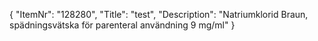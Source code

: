 {
  "ItemNr": "128280",
  "Title": "test",
  "Description": "Natriumklorid Braun, spädningsvätska för parenteral användning 9 mg/ml"
}